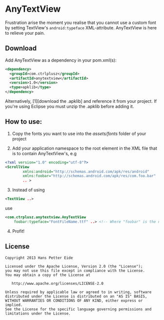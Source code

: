 # AnyTextView
Frustration arise the moment you realise that you cannot use a custom font by setting TextView's ```android:typeface``` XML-attribute. AnyTextView is here to relieve your pain.

## Download
Add AnyTextView as a dependency in your pom.xml(s):
```xml
<dependency>
  <groupId>com.ctrlplusz</groupId>
  <artifactId>anytextview</artifactId>
  <version>1.0</version>
  <type>apklib</type>
</dependency>
```

Alternatively, [1][download the .apklib] and reference it from your project. If you're using Eclipse you must
unzip the .apklib before adding it. 

## How to use:
1) Copy the fonts you want to use into the _assets/fonts_ folder of your project

2) Add your application namespace to the root element in the XML file that is to contain AnyTextView's, e.g
```xml
<?xml version="1.0" encoding="utf-8"?>
<ScrollView
        xmlns:android="http://schemas.android.com/apk/res/android"
        xmlns:foobar="http://schemas.android.com/apk/res/com.foo.bar"
		.. >
```  

3) Instead of using
```xml
<TextView ..>
```
use
```xml
<com.ctrplusz.anytextview.AnyTextView 
	foobar:typeface="FontFileName.ttf" ..> <!-- Where "foobar" is the namespace defined in step 2 -->
```  
 
4) Profit! 		

## License
	Copyright 2013 Hans Petter Eide

    Licensed under the Apache License, Version 2.0 (the "License");
    you may not use this file except in compliance with the License.
    You may obtain a copy of the License at

       http://www.apache.org/licenses/LICENSE-2.0

    Unless required by applicable law or agreed to in writing, software
    distributed under the License is distributed on an "AS IS" BASIS,
    WITHOUT WARRANTIES OR CONDITIONS OF ANY KIND, either express or implied.
    See the License for the specific language governing permissions and
    limitations under the License.
    
    
[1]:http://search.maven.org/remotecontent?filepath=com/ctrlplusz/anytextview/1.0/anytextview-1.0.apklib
